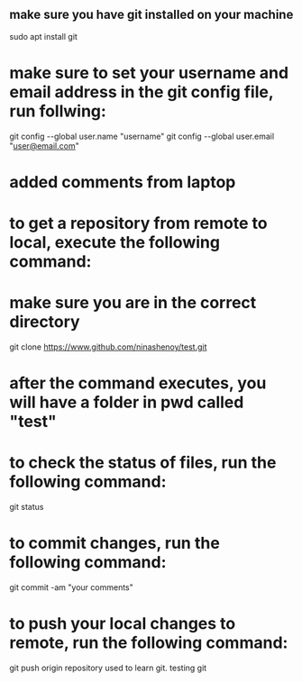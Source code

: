 ## make sure you have git installed on your machine
sudo apt install git

# make sure to set your username and email address in the git config file, run follwing:
git config --global user.name "username"
git config --global user.email "user@email.com"



# added comments from laptop
# to get a repository from remote to local, execute the following command:
# make sure you are in the correct directory
git clone https://www.github.com/ninashenoy/test.git
# after the command executes, you will have a folder in pwd called "test"

# to check the status of files, run the following command:
git status

# to commit changes, run the following command:
git commit -am "your comments"

# to push your local changes to remote, run the following command:
git push origin
repository used to learn git. testing git

